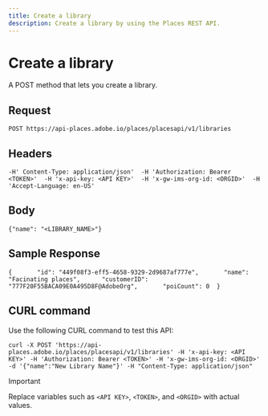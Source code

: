 ```yaml
---
title: Create a library
description: Create a library by using the Places REST API.
---
```


# Create a library

A POST method that lets you create a library.

## Request

```text
POST https://api-places.adobe.io/places/placesapi/v1/libraries
```

## Headers

```text
-H' Content-Type: application/json'  -H 'Authorization: Bearer <TOKEN>'  -H 'x-api-key: <API KEY>'  -H 'x-gw-ims-org-id: <ORGID>'  -H 'Accept-Language: en-US'
```

## Body

```text
{"name": "<LIBRARY_NAME>"}
```

## Sample Response

```text
{       "id": "449f08f3-eff5-4658-9329-2d9687af777e",       "name": "Facinating places",      "customerID": "777F20F55BACA09E0A495D8F@AdobeOrg",       "poiCount": 0  }
```

## CURL command

Use the following CURL command to test this API:

```text
curl -X POST 'https://api-places.adobe.io/places/placesapi/v1/libraries' -H 'x-api-key: <API KEY>' -H 'Authorization: Bearer <TOKEN>' -H 'x-gw-ims-org-id: <ORGID>' -d '{"name":"New Library Name"}' -H "Content-Type: application/json"
```

>[!IMPORTANT]
>
>Replace variables such as `<API KEY>`, `<TOKEN>`, and `<ORGID>` with actual values.

